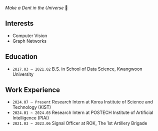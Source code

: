 *Make a Dent in the Universe* 🌠

Interests
---
- Computer Vision
- Graph Networks

Education
---
- `2017.03 ~ 2021.02`  B.S. in School of Data Science, Kwangwoon University

Work Experience
---
- `2024.07 ~ Present`  Research Intern at Korea Institute of Science and Technology (KIST) 
- `2024.01 ~ 2024.03`  Research Intern at POSTECH Institute of Artificial Intelligence (PIAI)
- `2021.03 ~ 2023.06`  Signal Officer at ROK, The 1st Artillery Brigade 

<br>

<!--
**exousiak/exousiak** is a ✨ _special_ ✨ repository because its `README.md` (this file) appears on your GitHub profile.

Here are some ideas to get you started:

- 🔭 I’m currently working on ...
- 🌱 I’m currently learning ...
- 👯 I’m looking to collaborate on ...
- 🤔 I’m looking for help with ...
- 💬 Ask me about ...
- 📫 How to reach me: ...
- 😄 Pronouns: ...
- ⚡ Fun fact: ...
-->
